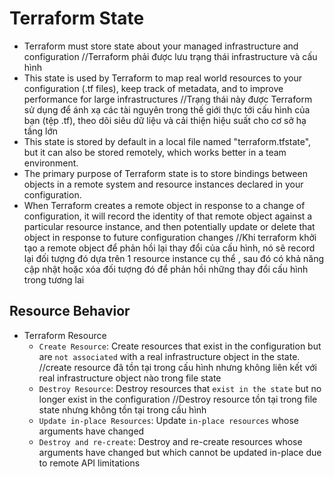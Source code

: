 # Terraform State
- Terraform must store state about your managed infrastructure and configuration //Terraform phải được lưu trạng thái infrastructure và cấu hình
- This state is used by Terraform to map real world resources to your configuration (.tf files), keep track of metadata, and to improve performance for large infrastructures //Trạng thái này được Terraform sử dụng để ánh xạ các tài nguyên trong thế giới thực tới cấu hình của bạn (tệp .tf), theo dõi siêu dữ liệu và cải thiện hiệu suất cho cơ sở hạ tầng lớn
- This state is stored by default in a local file named "terraform.tfstate", but it can also be stored remotely, which works better in a team environment.
- The primary purpose of Terraform state is to store bindings between objects in a remote system and resource instances declared in your configuration.
- When Terraform creates a remote object in response to a change of configuration, it will record the identity of that remote object against a particular resource instance, and then potentially update or delete that object in response to future configuration changes  //Khi terraform khởi tạo a remote object để phản hồi lại thay đổi của cấu hình, nó sẽ record lại đối tượng đó dựa trên 1 resource instance cụ thể , sau đó có khả năng cập nhật hoặc xóa đối tượng đó để phản hồi những thay đổi cấu hình trong tương lai
## Resource Behavior
- Terraform Resource
  + `Create Resource`: Create resources that exist in the configuration but are `not associated` with a real infrastructure object in the state. //create resource đã tồn tại trong cấu hình nhưng không liên kết với real infrastructure object nào trong file state
  + `Destroy Resource`: Destroy resources that `exist in the state` but no longer exist in the configuration //Destroy resource tồn tại trong file state nhưng không tồn tại trong cấu hình
  + `Update in-place Resources`: Update `in-place resources` whose arguments have changed
  + `Destroy and re-create`: Destroy and re-create resources whose arguments have changed but which cannot be updated in-place due to remote API limitations